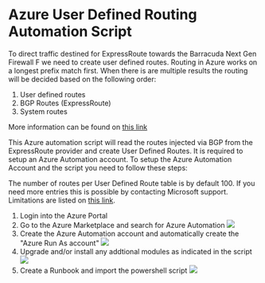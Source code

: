 # Azure User Defined Routing Automation Script

To direct traffic destined for ExpressRoute towards the Barracuda Next Gen Firewall F we need to create user defined routes. Routing in Azure works on a longest prefix match first. When there is are multiple results the routing will be decided based on the following order:
<ol>
<li>User defined routes</li>
<li>BGP Routes (ExpressRoute)</li>
<li>System routes</li>
</ol>

More information can be found on <a href="https://docs.microsoft.com/en-us/azure/virtual-network/virtual-networks-udr-overview">this link</a><br/>

This Azure automation script will read the routes injected via BGP from the ExpressRoute provider and create User Defined Routes. It is required to setup an Azure Automation account. To setup the Azure Automation Account and the script you need to follow these steps:

The number of routes per User Defined Route table is by default 100. If you need more entries this is possible by contacting Microsoft support. Limitations are listed on <a href="https://docs.microsoft.com/en-us/azure/azure-subscription-service-limits">this link</a>.

<ol>
    <li>Login into the Azure Portal</li>
    <li>Go to the Azure Marketplace and search for Azure Automation <img src="../../../../../../raw/master/contrib/azure/powershell/udrsync/cudaautomation1.png"/></li>
    <li>Create the Azure Automation account and automatically create the "Azure Run As account" <img src="../../../../../../raw/master/contrib/azure/powershell/udrsync/cudaautomation2.png"/></li>
    <li>Upgrade and/or install any addtional modules as indicated in the script <img src="../../../../../../raw/master/contrib/azure/powershell/udrsync/cudaautomation3.png"/></li>
    <li>Create a Runbook and import the powershell script <img src="../../../../../../raw/master/contrib/azure/powershell/udrsync/cudaautomation4.png"/></li>
</ol>
